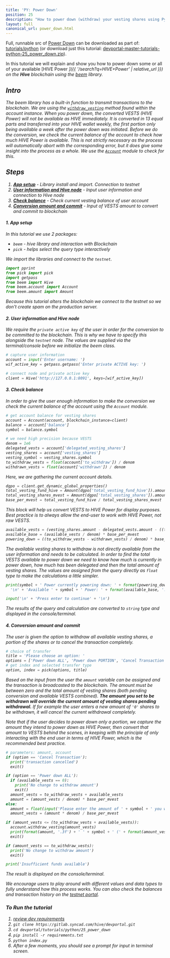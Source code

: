 ```yaml
---
title: 'PY: Power Down'
position: 25
description: "How to power down (withdraw) your vesting shares using Python."
layout: full
canonical_url: power_down.html
---
```

Full, runnable src of [Power Down](https://gitlab.syncad.com/hive/devportal/-/tree/master/tutorials/python/25_power_down) can be downloaded as part of: [tutorials/python](https://gitlab.syncad.com/hive/devportal/-/tree/master/tutorials/python) (or download just this tutorial: [devportal-master-tutorials-python-25_power_down.zip](https://gitlab.syncad.com/hive/devportal/-/archive/master/devportal-master.zip?path=tutorials/python/25_power_down)).

In this tutorial we will explain and show you how to power down some or all of your available [HIVE Power <i class="fas fa-search fa-xs" />]({{ '/search?q=HIVE+Power' | relative_url }}) on the **Hive** blockchain using the [beem](https://github.com/holgern/beem) library.

## Intro

The beem library has a built-in function to transmit transactions to the blockchain.  We are using the [`withdraw_vesting`](https://beem.readthedocs.io/en/latest/beem.account.html#beem.account.Account.withdraw_vesting) method found within the account instance.  When you power down, the converted VESTS (HIVE Power) will not be available as HIVE immediately.  It is converted in 13 equal parts and transferred into your HIVE wallet weekly, the first portion only being available a week after the power down was initiated.  Before we do the conversion, we check the current balance of the account to check how much HIVE Power is available.  This is not strictly necessary as the process will automatically abort with the corresponding error, but it does give some insight into the process as a whole. We use the [`Account`](https://beem.readthedocs.io/en/latest/beem.account.html) module to check for this.

## Steps

1. [**App setup**](#setup) - Library install and import. Connection to testnet
1. [**User information and Hive node**](#userinfo) - Input user information and connection to Hive node
1. [**Check balance**](#balance) - Check current vesting balance of user account
1. [**Conversion amount and commit**](#convert) - Input of VESTS amount to convert and commit to blockchain

#### 1. App setup <a name="setup"></a>

In this tutorial we use 2 packages:

- `beem` - hive library and interaction with Blockchain
- `pick` - helps select the query type interactively

We import the libraries and connect to the `testnet`.

```python
import pprint
from pick import pick
import getpass
from beem import Hive
from beem.account import Account
from beem.amount import Amount
```

Because this tutorial alters the blockchain we connect to the testnet so we don't create spam on the production server.

#### 2. User information and Hive node <a name="userinfo"></a>

We require the `private active key` of the user in order for the conversion to be committed to the blockchain.  This is why we have to specify this alongside the `testnet` node.  The values are supplied via the terminal/console before we initialize the beem class.

```python
# capture user information
account = input('Enter username: ')
wif_active_key = getpass.getpass('Enter private ACTIVE key: ')

# connect node and private active key
client = Hive('http://127.0.0.1:8091', keys=[wif_active_key])
```

#### 3. Check balance <a name="balance"></a>

In order to give the user enough information to make the conversion we check the current balance of the account using the `Account` module.

```python
# get account balance for vesting shares
account = Account(account, blockchain_instance=client)
balance = account['balance']
symbol = balance.symbol

# we need high precision because VESTS
denom = 1e6
delegated_vests = account['delegated_vesting_shares']
vesting_shares = account['vesting_shares']
vesting_symbol = vesting_shares.symbol
to_withdraw_vests = float(account['to_withdraw']) / denom
withdrawn_vests = float(account['withdrawn']) / denom
```

Here, we are gathering the current account details.

```python
dgpo = client.get_dynamic_global_properties()
total_vesting_fund_hive = Amount(dgpo['total_vesting_fund_hive']).amount
total_vesting_shares_mvest = Amount(dgpo['total_vesting_shares']).amount / denom
base_per_mvest = total_vesting_fund_hive / total_vesting_shares_mvest
```

This block will help us convert VESTS to HIVE Power for display purposes.  Best practice is to always allow the end-user to work with HIVE Power, not raw VESTS.

```python
available_vests = (vesting_shares.amount - delegated_vests.amount - ((to_withdraw_vests - withdrawn_vests)))
available_base = (available_vests / denom) * base_per_mvest
powering_down = ((to_withdraw_vests - withdrawn_vests) / denom) * base_per_mvest
```

The available vesting shares to withdraw is not directly available from the user information and needs to be calculated.  In order to find the total VESTS available to power down we need to know how much is currently in power down, how much has been delegated and then the total amount of vesting shares.  The values are assigned from the query directly as `float` type to make the calculations a little simpler.  

```python
print(symbol + ' Power currently powering down: ' + format(powering_down, '.3f') + ' ' + symbol +
  '\n' + 'Available ' + symbol + ' Power: ' + format(available_base, '.3f') + ' ' + symbol)

input('\n' + 'Press enter to continue' + '\n')
```

The results of the query and calculation are converted to `string` type and displayed in the console/terminal.

#### 4. Conversion amount and commit <a name="convert"></a>

The user is given the option to withdraw all available vesting shares, a portion of the shares or to cancel the transaction completely.

```python
# choice of transfer
title = 'Please choose an option: '
options = ['Power down ALL', 'Power down PORTION', 'Cancel Transaction']
# get index and selected transfer type
option, index = pick(options, title)
```

Based on the input from the user the `amount` variable can be assigned and the transaction is broadcasted to the blockchain.  The amount must be between zero and the total amount of vesting shares (both pending conversion and available VESTS combined).  **The amount you set to be withdrawn will override the current amount of vesting shares pending withdrawal.**  If for example the user enters a new amount of `'0'` shares to be withdrawn, it will cancel the current withdrawal completely.

Note that if the user decides to power down only a portion, we capture the amount they intend to power down as HIVE Power, then convert that amount to VESTS behind the scenes, in keeping with the principle of only interacting with the end user in terms of HIVE Power, which is the recommended best practice.

```python
# parameters: amount, account
if (option == 'Cancel Transaction'):
  print('transaction cancelled')
  exit()

if (option == 'Power down ALL'):
  if (available_vests == 0):
    print('No change to withdraw amount')
    exit()
  amount_vests = to_withdraw_vests + available_vests
  amount = (amount_vests / denom) * base_per_mvest
else:
  amount = float(input('Please enter the amount of ' + symbol + ' you would like to power down: ') or '0')
  amount_vests = (amount * denom) / base_per_mvest

if (amount_vests <= (to_withdraw_vests + available_vests)):
  account.withdraw_vesting(amount_vests)
  print(format(amount, '.3f') + ' ' + symbol + ' (' + format(amount_vests, '.6f') + ' ' + vesting_symbol + ') now powering down')
  exit()

if (amount_vests == to_withdraw_vests):
  print('No change to withdraw amount')
  exit()

print('Insufficient funds available')
```

The result is displayed on the console/terminal.

We encourage users to play around with different values and data types to fully understand how this process works. You can also check the balances and transaction history on the [testnet portal](http://testnet-condenser.hive.blog/).

### To Run the tutorial

1. [review dev requirements](getting_started.html)
1. `git clone https://gitlab.syncad.com/hive/devportal.git`
1. `cd devportal/tutorials/python/25_power_down`
1. `pip install -r requirements.txt`
1. `python index.py`
1. After a few moments, you should see a prompt for input in terminal screen.
